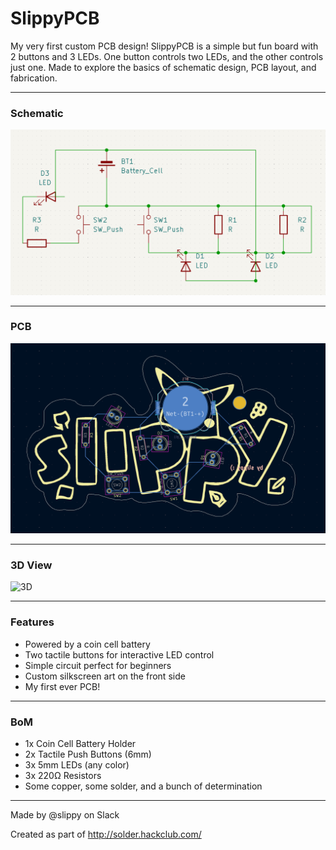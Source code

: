 # SlippyPCB

My very first custom PCB design! SlippyPCB is a simple but fun board with 2 buttons and 3 LEDs. One button controls two LEDs, and the other controls just one. Made to explore the basics of schematic design, PCB layout, and fabrication.

---

### Schematic

![Schematic](./images/schematic.png)

---

### PCB

![PCB](./images/pcb.png)

---

### 3D View

![3D](./images/3d.png)

---

### Features
- Powered by a coin cell battery  
- Two tactile buttons for interactive LED control  
- Simple circuit perfect for beginners  
- Custom silkscreen art on the front side  
- My first ever PCB!

---

### BoM
- 1x Coin Cell Battery Holder  
- 2x Tactile Push Buttons (6mm)  
- 3x 5mm LEDs (any color)  
- 3x 220Ω Resistors  
- Some copper, some solder, and a bunch of determination

---

Made by @slippy on Slack

Created as part of http://solder.hackclub.com/
